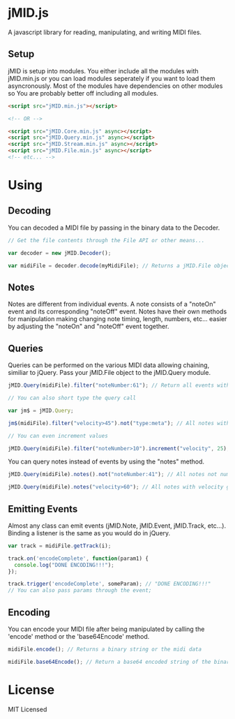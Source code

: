 jMID.js
=========

A javascript library for reading, manipulating, and writing MIDI files.

Setup
------

jMID is setup into modules.  You either include all the modules with jMID.min.js or you can load modules seperately if you want to load them asyncronously.
Most of the modules have dependencies on other modules so You are probably better off including all modules.

```html
<script src="jMID.min.js"></script>

<!-- OR -->

<script src="jMID.Core.min.js" async></script>
<script src="jMID.Query.min.js" async></script>
<script src="jMID.Stream.min.js" async></script>
<script src="jMID.File.min.js" async></script>
<!-- etc... -->
```

Using
======

Decoding
--------

You can decoded a MIDI file by passing in the binary data to the Decoder.

```javascript
// Get the file contents through the File API or other means...

var decoder = new jMID.Decoder();

var midiFile = decoder.decode(myMidiFile); // Returns a jMID.File object
```

Notes
------

Notes are different from individual events.  A note consists of a "noteOn" event and its corresponding "noteOff" event.  Notes have their own methods for manipulation making changing note timing, length, numbers, etc... easier by adjusting the "noteOn" and "noteOff" event together.

Queries
------

Queries can be performed on the various MIDI data allowing chaining, similiar to jQuery.
Pass your jMID.File object to the jMID.Query module.

```javascript
jMID.Query(midiFile).filter("noteNumber:61"); // Return all events with note number 61

// You can also short type the query call

var jm$ = jMID.Query;

jm$(midiFile).filter("velocity>45").not("type:meta"); // All notes with a velocity greater than 45 and not of type meta

// You can even increment values

jMID.Query(midiFile).filter("noteNumber>10").increment("velocity", 25); // Raise velocity 25 of note numbers higher than 10
```

You can query notes instead of events by using the "notes" method.

```javascript
jMID.Query(midiFile).notes().not("noteNumber:41"); // All notes not number 41

jMID.Query(midiFile).notes("velocity>60"); // All notes with velocity greater than 60
```
Emitting Events
---------------

Almost any class can emit events (jMID.Note, jMID.Event, jMID.Track, etc...).  Binding a listener is the same as you would do in jQuery.

```javascript
var track = midiFile.getTrack(i);

track.on('encodeComplete', function(param1) {
  console.log("DONE ENCODING!!!");
});

track.trigger('encodeComplete', someParam); // "DONE ENCODING!!!"
// You can also pass params through the event;

```

Encoding
--------

You can encode your MIDI file after being manipulated by calling the 'encode' method or the 'base64Encode' method.

```javascript
midiFile.encode(); // Returns a binary string or the midi data

midiFile.base64Encode(); // Return a base64 encoded string of the binary data
```

License
=========

MIT Licensed